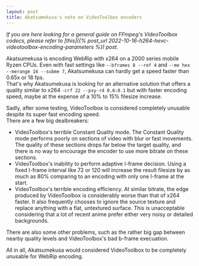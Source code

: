 ```yaml
---
layout: post
title: Akatsumekusa's note on VideoToolbox encoders
---
```


*If you are here looking for a general guide on FFmpeg's VideoToolbox codecs, please refer to [this]({% post_url 2022-10-16-h264-hevc-videotoolbox-encoding-parameters %}) post.*  

Akatsumekusa is encoding WebRip with x264 on a 2000 series mobile Ryzen CPUs. Even with fast settings like `--bframes 8 --ref 4` and `--me hex --merange 16 --subme 7`, Akatsumekusa can hardly get a speed faster than 0.65x or 18 fps.  
That's why Akatsumekusa is looking for an alternative solution that offers a quality similar to x264 `-crf 22 --psy-rd 0.6:0.1` but with faster encoding speed, maybe at the expense of a 10% to 15% filesize increase.  

Sadly, after some testing, VideoToolbox is considered completely unusable despite its super fast encoding speed.  
There are a few big dealbreakers:  

- VideoToolbox's terrible Constant Quality mode. The Constant Quality mode performs poorly on sections of video with blur or fast movements. The quality of these sections drops far below the target quality, and there is no way to encourage the encoder to use more bitrate on these sections.  
- VideoToolbox's inability to perform adaptive I-frame decision. Using a fixed I-frame interval like 72 or 120 will increase the result filesize by as much as 80% comparing to an encoding with only one I-frame at the start.  
- VideoToolbox's terrible encoding efficiency. At similar bitrate, the edge produced by VideoToolbox is considerably worse than that of x264 faster. It also frequently chooses to ignore the source texture and replace anything with a flat, untextured surface. This is unacceptable considering that a lot of recent anime prefer either very noisy or detailed backgrounds.  

There are also some other problems, such as the rather big gap between nearby quality levels and VideoToolbox's bad b-frame execuation.  

All in all, Akatsumekusa would considered VideoToolbox to be completely unusable for WebRip encoding.  
